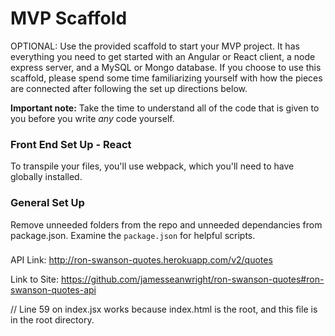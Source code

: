 # MVP Scaffold

OPTIONAL: Use the provided scaffold to start your MVP project. It has everything you need to get started with an Angular or React client, a node express server, and a MySQL or Mongo database. If you choose to use this scaffold, please spend some time familiarizing yourself with how the pieces are connected after following the set up directions below. 

**Important note:** Take the time to understand all of the code that is given to you before you write *any* code yourself.

### Front End Set Up - React

To transpile your files, you'll use webpack, which you'll need to have globally installed. 

### General Set Up

Remove unneeded folders from the repo and unneeded dependancies from package.json. Examine the `package.json` for helpful scripts. 

###

API Link: http://ron-swanson-quotes.herokuapp.com/v2/quotes

Link to Site: https://github.com/jamesseanwright/ron-swanson-quotes#ron-swanson-quotes-api

// Line 59 on index.jsx works because index.html is the root, and this file is in the root directory. 